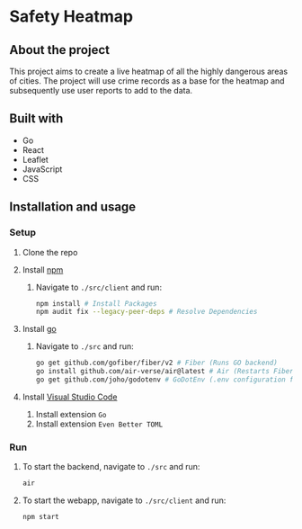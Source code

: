 # Safety Heatmap

## About the project

This project aims to create a live heatmap of all the highly dangerous areas of cities. The project will use crime records as a base for the heatmap and subsequently use user reports to add to the data.

## Built with

- Go
- React
- Leaflet
- JavaScript
- CSS

## Installation and usage

### Setup

1. Clone the repo

2. Install [npm](https://nodejs.org/en/download/package-manager)

   1. Navigate to `./src/client` and run:

      ```sh
      npm install # Install Packages
      npm audit fix --legacy-peer-deps # Resolve Dependencies
      ```

3. Install [go](https://go.dev/doc/install)

   1. Navigate to `./src` and run:

      ```sh
      go get github.com/gofiber/fiber/v2 # Fiber (Runs GO backend)
      go install github.com/air-verse/air@latest # Air (Restarts Fiber when there are backend changes)
      go get github.com/joho/godotenv # GoDotEnv (.env configuration file support)
      ```

4. Install [Visual Studio Code](https://code.visualstudio.com/Download)

   1. Install extension `Go`
   2. Install extension `Even Better TOML`

### Run

1. To start the backend, navigate to `./src` and run:

   ```sh
   air
   ```

2. To start the webapp, navigate to `./src/client` and run:

   ```sh
   npm start
   ```

